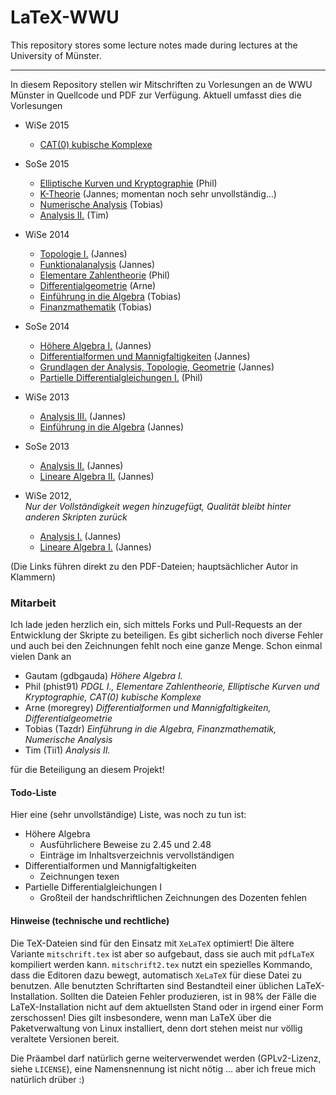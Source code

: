 LaTeX-WWU
=========
This repository stores some lecture notes made during lectures at the University of Münster.

---

In diesem Repository stellen wir Mitschriften zu Vorlesungen an de WWU Münster in Quellcode und PDF zur Verfügung. Aktuell umfasst dies die Vorlesungen

* WiSe 2015
	* [CAT(0) kubische Komplexe](	https://github.com/JaMeZ-B/latex-wwu/raw/master/CAT0_WS15/CAT0.pdf?raw=true)

* SoSe 2015
	* [Elliptische Kurven und Kryptographie](https://github.com/JaMeZ-B/latex-wwu/raw/master/EKK_SS15/EKK.pdf?raw=true "Elliptische Kurven und Kryptographie") (Phil)
	* [K-Theorie](https://github.com/JaMeZ-B/latex-wwu/raw/master/KTheorie_SS15/K-Theorie.pdf?raw=true "K-Theorie und die Hopf-Invariante") (Jannes; momentan noch sehr unvollständig…)
	* [Numerische Analysis](https://github.com/JaMeZ-B/latex-wwu/raw/master/NumAna_SS15/Num_Ana.pdf?raw=true "Numerische Analysis") (Tobias)
	* [Analysis II.](https://github.com/JaMeZ-B/latex-wwu/raw/master/Ana2_SS15/Analysis2.pdf?raw=true "Analysis II.") (Tim)
* WiSe 2014
	* [Topologie I.](https://github.com/JaMeZ-B/latex-wwu/raw/master/Topo1_WS14/topologie_1.pdf?raw=true "Topologie I.") (Jannes)
	* [Funktionalanalysis](https://github.com/JaMeZ-B/latex-wwu/raw/master/FunkAna_WS14/funktional_analysis.pdf?raw=true "Funktionalanalysis") (Jannes)
	* [Elementare Zahlentheorie](https://github.com/JaMeZ-B/latex-wwu/raw/master/EZT_WS14/EZT.pdf?raw=true "Elementare Zahlentheorie") (Phil)
	* [Differentialgeometrie](https://github.com/JaMeZ-B/latex-wwu/raw/master/DiffGeo_WS14/diff_geo.pdf?raw=true "Differentialgeometrie") (Arne)
	* [Einführung in die Algebra](https://github.com/JaMeZ-B/latex-wwu/raw/master/EinfAlg_WS14/Einf_Algebra.pdf?raw=true "Einführung in die Algebra") (Tobias)
	* [Finanzmathematik](https://github.com/JaMeZ-B/latex-wwu/raw/master/Fima_WS14/Finanzmathe.pdf?raw=true "Finanzmathematik") (Tobias)
* SoSe 2014
	* [Höhere Algebra I.](https://github.com/JaMeZ-B/latex-wwu/raw/master/HoehAlg1_SS14/hoehere_algebra.pdf?raw=true "Höhere Algebra I.") (Jannes)
	* [Differentialformen und Mannigfaltigkeiten](https://github.com/JaMeZ-B/latex-wwu/raw/master/DiffMa_SS14/diff_ma.pdf?raw=true "Differentialformen und Mannigfaltigkeiten") (Jannes)
	* [Grundlagen der Analysis, Topologie, Geometrie](https://github.com/JaMeZ-B/latex-wwu/blob/master/AnaTopGeo_SS14/ana_top_geo.pdf?raw=true "Grundlagen der Analysis, Topologie und Geometrie") (Jannes)
	* [Partielle Differentialgleichungen I.](https://github.com/JaMeZ-B/latex-wwu/blob/master/PDGL1/PDGL1.pdf?raw=true "Partielle Differentialgleichungen I.") (Phil)
* WiSe 2013
	* [Analysis III.](https://github.com/JaMeZ-B/latex-wwu/raw/master/Ana3_WS13/analysis3.pdf?raw=true "Analysis III.") (Jannes)
	* [Einführung in die Algebra](https://github.com/JaMeZ-B/latex-wwu/raw/master/EinfAlg_WS13/algebra.pdf?raw=true "Einführung in die Algebra") (Jannes)
* SoSe 2013
	* [Analysis II.](https://github.com/JaMeZ-B/latex-wwu/raw/master/Ana2_SS13/analysis2.pdf?raw=true "Analysis II.") (Jannes)
	* [Lineare Algebra II.](https://github.com/JaMeZ-B/latex-wwu/raw/master/LA2_SS13/lineare_algebra2.pdf?raw=true "Lineare Algebra II.") (Jannes)
* WiSe 2012,  
_Nur der Vollständigkeit wegen hinzugefügt, Qualität bleibt hinter anderen Skripten zurück_
	* [Analysis I.](https://github.com/JaMeZ-B/latex-wwu/raw/master/Ana1_WS12/analysis1.pdf?raw=true "Analysis I.") (Jannes)
	* [Lineare Algebra I.](https://github.com/JaMeZ-B/latex-wwu/raw/master/LA1_WS12/lineare_algebra1.pdf?raw=true "Lineare Algebra I.") (Jannes)
	
(Die Links führen direkt zu den PDF-Dateien; hauptsächlicher Autor in Klammern)

### Mitarbeit
Ich lade jeden herzlich ein, sich mittels Forks und Pull-Requests an der Entwicklung der Skripte zu beteiligen. Es gibt sicherlich noch diverse Fehler und auch bei den
Zeichnungen fehlt noch eine ganze Menge.
Schon einmal vielen Dank an

* Gautam (gdbgauda) _Höhere Algebra I._
* Phil (phist91) _PDGL I., Elementare Zahlentheorie, Elliptische Kurven und Kryptographie, CAT(0) kubische Komplexe_
* Arne (moregrey) _Differentialformen und Mannigfaltigkeiten, Differentialgeometrie_
* Tobias (Tazdr) _Einführung in die Algebra, Finanzmathematik, Numerische Analysis_
* Tim (Tii1) _Analysis II._

für die Beteiligung an diesem Projekt!

#### Todo-Liste
Hier eine (sehr unvollständige) Liste, was noch zu tun ist:

* Höhere Algebra
	* Ausführlichere Beweise zu 2.45 und 2.48
	* Einträge im Inhaltsverzeichnis vervollständigen
* Differentialformen und Mannigfaltigkeiten
	* Zeichnungen texen
* Partielle Differentialgleichungen I
	* Großteil der handschriftlichen Zeichnungen des Dozenten fehlen

#### Hinweise (technische und rechtliche)
Die TeX-Dateien sind für den Einsatz mit `XeLaTeX` optimiert! Die ältere Variante `mitschrift.tex` ist aber so aufgebaut, dass sie auch mit `pdfLaTeX` kompiliert werden kann. `mitschrift2.tex` nutzt ein spezielles Kommando, dass die Editoren dazu bewegt, automatisch `XeLaTeX` für diese Datei zu benutzen. Alle benutzten Schriftarten sind Bestandteil einer üblichen LaTeX-Installation. Sollten die Dateien Fehler produzieren, ist in 98% der Fälle die LaTeX-Installation nicht auf dem aktuellsten Stand oder in irgend einer Form zerschossen! Dies gilt insbesondere, wenn man LaTeX über die Paketverwaltung von Linux installiert, denn dort stehen meist nur völlig veraltete Versionen bereit.


Die Präambel darf natürlich gerne weiterverwendet werden (GPLv2-Lizenz, siehe `LICENSE`), eine Namensnennung ist nicht nötig … aber ich freue mich natürlich drüber :)

